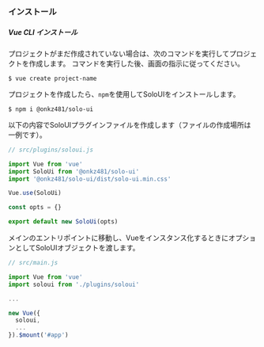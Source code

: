 ### インストール

##### Vue CLI インストール

プロジェクトがまだ作成されていない場合は、次のコマンドを実行してプロジェクトを作成します。 コマンドを実行した後、画面の指示に従ってください。

```shell-session
$ vue create project-name
```

プロジェクトを作成したら、`npm`を使用してSoloUIをインストールします。

```shell-session
$ npm i @onkz481/solo-ui
```

以下の内容でSoloUIプラグインファイルを作成します（ファイルの作成場所は一例です）。

```js
// src/plugins/soloui.js

import Vue from 'vue'
import SoloUi from '@onkz481/solo-ui'
import '@onkz481/solo-ui/dist/solo-ui.min.css'

Vue.use(SoloUi)

const opts = {}

export default new SoloUi(opts)
```

メインのエントリポイントに移動し、Vueをインスタンス化するときにオプションとしてSoloUIオブジェクトを渡します。

```js
// src/main.js

import Vue from 'vue'
import soloui from './plugins/soloui'

...

new Vue({
  soloui,
  ...
}).$mount('#app')
```